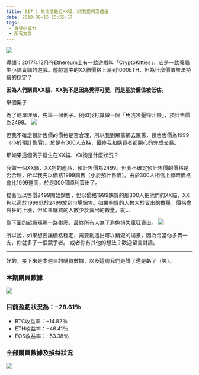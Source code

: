 ```yaml
---
title: 017 | 為什麼最近XX貓、XX狗變得沒價值 
date: 2018-08-15 15:55:57
tags:
 - 貪婪的威力
 - 所有文章
---
```

![](https://firebasestorage.googleapis.com/v0/b/blog-1f60b.appspot.com/o/17.gif?alt=media&token=19894c48-0298-41ff-a468-ae73abd7fb06)

導語：2017年12月在Ethereum上有一款遊戲叫「CryptoKitties」，它是一款養貓生小貓賣貓的遊戲。遊戲當中的XX貓價格上漲到1000ETH，但為什麼價值無法持續的穩定？

**因為人們購買XX貓、XX狗不是因為覺得可愛，而是基於價值被低估。**

舉個栗子

為了簡單理解，先舉一個例子。例如我打算做一個「免洗冷壓榨汁機」，預計售價為2499。
![](https://firebasestorage.googleapis.com/v0/b/blog-1f60b.appspot.com/o/017-p1.png?alt=media&token=1d24eb7f-6526-40f0-8f0d-0dd165a5c918)

但我不確定預計售價的價格是否合理，所以我到眾籌網去眾籌，預售售價為1999（小於預計售價）。於是有300人支持，最終我和購買者都開心的完成交易。

那如果這個例子發生在XX貓、XX狗是什麼狀況？

我做一個XX貓、XX狗的產品，預計售價為2499。但我不確定預計售價的價格是否合理，所以我先以價格1999銷售（小於預計售價）。由於300人相信上線時價格會比1999還高，於是300個順利賣出了。

接著我以售價2499開始銷售，但以價格1999購買的那300人把他們的XX貓、XX狗以高於1999低於2499放到市場銷售。如果夠買的人數大於賣出的數量，價格會瘋狂的上漲，但如果購買的人數少於賣出的數量，就…

像下圖的超級瑪麗一路攀爬，最終所有人為了避免損失瘋狂賣出。
![](https://firebasestorage.googleapis.com/v0/b/blog-1f60b.appspot.com/o/017-p2.png?alt=media&token=1362d8f1-ca82-4de3-ac7a-0f6ad2310952)

所以說，如果想要讓價格穩定，需要創造出可以銷毀的場景，因為每當你多賣一支，你就多了一個競爭者。
或者你有其他的想法？歡迎留言討論。

***

好的，接下來是本週三的購買數據，以及這周我們是賺了還是虧了（笑）。

### 本期購買數據
![](https://firebasestorage.googleapis.com/v0/b/blog-1f60b.appspot.com/o/%E8%B4%AD%E4%B9%B0%E6%95%B0%E6%8D%AE017.png?alt=media&token=98054ad7-039b-4abd-a2f4-9ee92025e78f)

### 目前盈虧狀況為：−28.61％
- BTC收益率：−14.82％
- ETH收益率：−46.41％
- EOS收益率：−53.38％

### 全部購買數據及損益狀況
![](https://firebasestorage.googleapis.com/v0/b/blog-1f60b.appspot.com/o/%E5%85%A8%E9%83%A8%E8%B4%AD%E4%B9%B0%E6%95%B0%E6%8D%AE%E5%8F%8A%E6%8D%9F%E7%9B%8A%E7%8A%B6%E5%86%B5017.png?alt=media&token=29283dbf-a82e-447a-8b97-22f8c3d8e525)